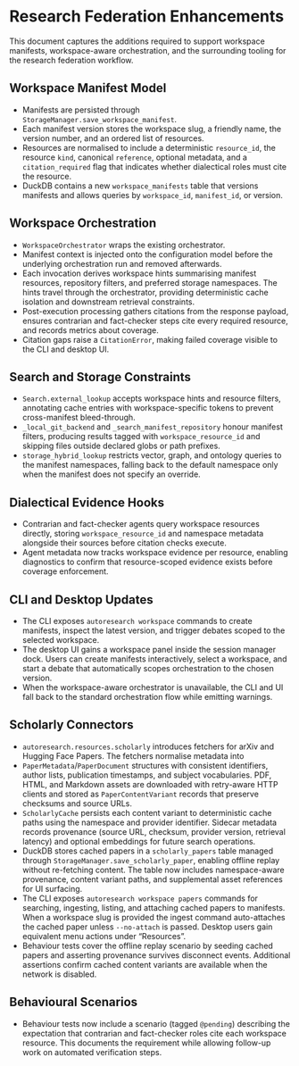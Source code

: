 # Research Federation Enhancements

This document captures the additions required to support workspace manifests,
workspace-aware orchestration, and the surrounding tooling for the research
federation workflow.

## Workspace Manifest Model

- Manifests are persisted through `StorageManager.save_workspace_manifest`.
- Each manifest version stores the workspace slug, a friendly name, the
  version number, and an ordered list of resources.
- Resources are normalised to include a deterministic `resource_id`, the
  resource `kind`, canonical `reference`, optional metadata, and a
  `citation_required` flag that indicates whether dialectical roles must cite
  the resource.
- DuckDB contains a new `workspace_manifests` table that versions manifests
  and allows queries by `workspace_id`, `manifest_id`, or version.

## Workspace Orchestration

- `WorkspaceOrchestrator` wraps the existing orchestrator.
- Manifest context is injected onto the configuration model before the
  underlying orchestration run and removed afterwards.
- Each invocation derives workspace hints summarising manifest resources,
  repository filters, and preferred storage namespaces. The hints travel
  through the orchestrator, providing deterministic cache isolation and
  downstream retrieval constraints.
- Post-execution processing gathers citations from the response payload,
  ensures contrarian and fact-checker steps cite every required resource, and
  records metrics about coverage.
- Citation gaps raise a `CitationError`, making failed coverage visible to the
  CLI and desktop UI.

## Search and Storage Constraints

- `Search.external_lookup` accepts workspace hints and resource filters,
  annotating cache entries with workspace-specific tokens to prevent
  cross-manifest bleed-through.
- `_local_git_backend` and `_search_manifest_repository` honour manifest
  filters, producing results tagged with `workspace_resource_id` and skipping
  files outside declared globs or path prefixes.
- `storage_hybrid_lookup` restricts vector, graph, and ontology queries to the
  manifest namespaces, falling back to the default namespace only when the
  manifest does not specify an override.

## Dialectical Evidence Hooks

- Contrarian and fact-checker agents query workspace resources directly,
  storing `workspace_resource_id` and namespace metadata alongside their
  sources before citation checks execute.
- Agent metadata now tracks workspace evidence per resource, enabling
  diagnostics to confirm that resource-scoped evidence exists before coverage
  enforcement.

## CLI and Desktop Updates

- The CLI exposes `autoresearch workspace` commands to create manifests,
  inspect the latest version, and trigger debates scoped to the selected
  workspace.
- The desktop UI gains a workspace panel inside the session manager dock.
  Users can create manifests interactively, select a workspace, and start a
  debate that automatically scopes orchestration to the chosen version.
- When the workspace-aware orchestrator is unavailable, the CLI and UI fall
  back to the standard orchestration flow while emitting warnings.

## Scholarly Connectors

- `autoresearch.resources.scholarly` introduces fetchers for arXiv and
  Hugging Face Papers. The fetchers normalise metadata into
- `PaperMetadata`/`PaperDocument` structures with consistent identifiers,
  author lists, publication timestamps, and subject vocabularies. PDF, HTML,
  and Markdown assets are downloaded with retry-aware HTTP clients and stored
  as `PaperContentVariant` records that preserve checksums and source URLs.
- `ScholarlyCache` persists each content variant to deterministic cache paths
  using the namespace and provider identifier. Sidecar metadata records
  provenance (source URL, checksum, provider version, retrieval latency) and
  optional embeddings for future search operations.
- DuckDB stores cached papers in a `scholarly_papers` table managed through
  `StorageManager.save_scholarly_paper`, enabling offline replay without
  re-fetching content. The table now includes namespace-aware provenance,
  content variant paths, and supplemental asset references for UI surfacing.
- The CLI exposes `autoresearch workspace papers` commands for searching,
  ingesting, listing, and attaching cached papers to manifests. When a
  workspace slug is provided the ingest command auto-attaches the cached paper
  unless `--no-attach` is passed. Desktop users gain equivalent menu actions
  under “Resources”.
- Behaviour tests cover the offline replay scenario by seeding cached papers
  and asserting provenance survives disconnect events. Additional assertions
  confirm cached content variants are available when the network is disabled.

## Behavioural Scenarios

- Behaviour tests now include a scenario (tagged `@pending`) describing the
  expectation that contrarian and fact-checker roles cite each workspace
  resource. This documents the requirement while allowing follow-up work on
  automated verification steps.
